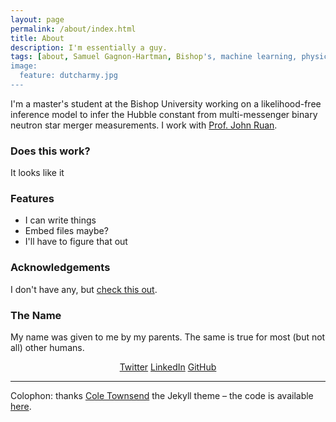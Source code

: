 ```yaml
---
layout: page
permalink: /about/index.html
title: About
description: I'm essentially a guy.
tags: [about, Samuel Gagnon-Hartman, Bishop's, machine learning, physics, computer science, cosmology, astrophysics, artificial intelligence, futurism]
image:
  feature: dutcharmy.jpg
---
```

I'm a master's student at the Bishop University working on a likelihood-free inference model to infer the Hubble constant from multi-messenger binary neutron star merger measurements. I work with [Prof. John Ruan](http://craq-astro.ca/un_membre/?lang=en&id=John_J.Ruan).

### Does this work?
It looks like it

### Features
* I can write things
* Embed files maybe?
* I'll have to figure that out

### Acknowledgements
I don't have any, but [check this out](https://www.youtube.com/watch?app=desktop&v=dQw4w9WgXcQ).

### The Name
My name was given to me by my parents. The same is true for most (but not all) other humans.

<p style="text-align:center">
<a href="https://twitter.com/GagnonHartman"><i class="fab fa-twitter"></i>Twitter</a>
<a href="http://www.linkedin.com/in/samuelgagnonhartman"><i class="fab fa-linkedin"></i>LinkedIn</a>
<!-- <a href="https://soundcloud.com/lyfos"><i class="fab fa-soundcloud"></i>Soundcloud</a> -->
<!-- <a href="https://www.flickr.com/photos/thejaan/"><i class="fab fa-flickr"></i>Flickr</a> -->
<a href="https://github.com/samgagnon"><i class="fab fa-github"></i>GitHub</a>
</p>


---

Colophon: thanks [Cole Townsend](http://coletownsend.com/) the Jekyll theme – the code is available [here](https://github.com/altosaar/jaan.io).